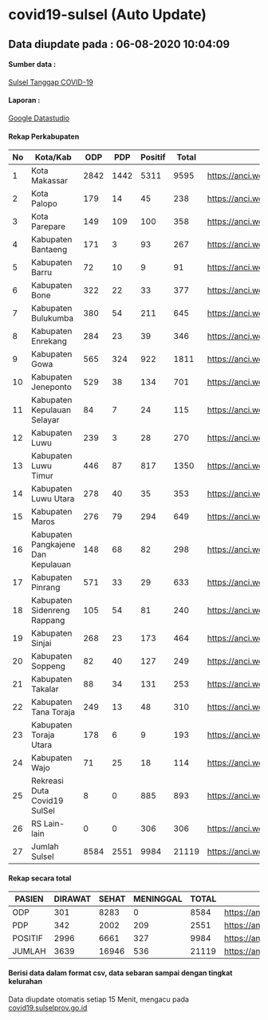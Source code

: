 
# covid19-sulsel (Auto Update)

## Data diupdate pada : 06-08-2020 10:04:09

#### Sumber data :
[Sulsel Tanggap COVID-19](https://covid19.sulselprov.go.id)

#### Laporan :
[Google Datastudio](https://datastudio.google.com/s/jythWGc1j4w)

#### Rekap Perkabupaten 
|No|Kota/Kab|ODP|PDP|Positif|Total|Link|
| --- | --- | --- | --- | --- | --- | --- |
|1|Kota Makassar|2842|1442|5311|9595|https://anci.web.id/cor/kota_makassar|
|2|Kota Palopo|179|14|45|238|https://anci.web.id/cor/kota_palopo|
|3|Kota Parepare|149|109|100|358|https://anci.web.id/cor/kota_parepare|
|4|Kabupaten Bantaeng|171|3|93|267|https://anci.web.id/cor/kabupaten_bantaeng|
|5|Kabupaten Barru|72|10|9|91|https://anci.web.id/cor/kabupaten_barru|
|6|Kabupaten Bone|322|22|33|377|https://anci.web.id/cor/kabupaten_bone|
|7|Kabupaten Bulukumba|380|54|211|645|https://anci.web.id/cor/kabupaten_bulukumba|
|8|Kabupaten Enrekang|284|23|39|346|https://anci.web.id/cor/kabupaten_enrekang|
|9|Kabupaten Gowa|565|324|922|1811|https://anci.web.id/cor/kabupaten_gowa|
|10|Kabupaten Jeneponto|529|38|134|701|https://anci.web.id/cor/kabupaten_jeneponto|
|11|Kabupaten Kepulauan Selayar|84|7|24|115|https://anci.web.id/cor/kabupaten_kepulauan_selayar|
|12|Kabupaten Luwu|239|3|28|270|https://anci.web.id/cor/kabupaten_luwu|
|13|Kabupaten Luwu Timur|446|87|817|1350|https://anci.web.id/cor/kabupaten_luwu_timur|
|14|Kabupaten Luwu Utara|278|40|35|353|https://anci.web.id/cor/kabupaten_luwu_utara|
|15|Kabupaten Maros|276|79|294|649|https://anci.web.id/cor/kabupaten_maros|
|16|Kabupaten Pangkajene Dan Kepulauan|148|68|82|298|https://anci.web.id/cor/kabupaten_pangkajene_dan_kepulauan|
|17|Kabupaten Pinrang|571|33|29|633|https://anci.web.id/cor/kabupaten_pinrang|
|18|Kabupaten Sidenreng Rappang|105|54|81|240|https://anci.web.id/cor/kabupaten_sidenreng_rappang|
|19|Kabupaten Sinjai|268|23|173|464|https://anci.web.id/cor/kabupaten_sinjai|
|20|Kabupaten Soppeng|82|40|127|249|https://anci.web.id/cor/kabupaten_soppeng|
|21|Kabupaten Takalar|88|34|131|253|https://anci.web.id/cor/kabupaten_takalar|
|22|Kabupaten Tana Toraja|249|13|48|310|https://anci.web.id/cor/kabupaten_tana_toraja|
|23|Kabupaten Toraja Utara|178|6|9|193|https://anci.web.id/cor/kabupaten_toraja_utara|
|24|Kabupaten Wajo|71|25|18|114|https://anci.web.id/cor/kabupaten_wajo|
|25|Rekreasi Duta Covid19 SulSel|8|0|885|893|https://anci.web.id/cor/rekreasi_duta_covid19_sulsel|
|26|RS Lain-lain|0|0|306|306|https://anci.web.id/cor/rs_lain-lain|
|27|Jumlah Sulsel|8584|2551|9984|21119|https://anci.web.id/cor/jumlah_sulsel|

#### Rekap secara total

| PASIEN | DIRAWAT | SEHAT | MENINGGAL | TOTAL | LINK |
| ---- | -------- | ---- | ---- |  ---- | ---- |
| ODP | 301 | 8283 | 0 | 8584 | https://anci.web.id/cor/odp_detail.html |
| PDP | 342 | 2002 | 209 | 2551 | https://anci.web.id/cor/pdp_detail.html |
| POSITIF | 2996 | 6661 | 327 | 9984 | https://anci.web.id/cor/positif_detail.html |
| JUMLAH | 3639 | 16946 | 536 | 21119 | https://anci.web.id/cor/jumlah_sulsel/ |

 
#### Berisi data dalam format csv, data sebaran sampai dengan tingkat kelurahan

Data diupdate otomatis setiap 15 Menit, mengacu pada [covid19.sulselprov.go.id](https://covid19.sulselprov.go.id)

